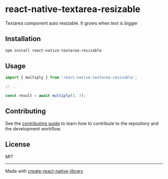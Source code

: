 # react-native-textarea-resizable

Textarea component auto resizable. It grows when text is bigger

## Installation

```sh
npm install react-native-textarea-resizable
```

## Usage

```js
import { multiply } from 'react-native-textarea-resizable';

// ...

const result = await multiply(3, 7);
```

## Contributing

See the [contributing guide](CONTRIBUTING.md) to learn how to contribute to the repository and the development workflow.

## License

MIT

---

Made with [create-react-native-library](https://github.com/callstack/react-native-builder-bob)
